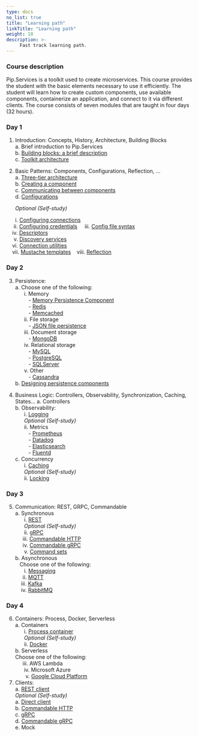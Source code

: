 ```yaml
---
type: docs
no_list: true
title: "Learning path"
linkTitle: "Learning path"
weight: 10
description: >-
     Fast track learning path.
---
```


### Course description

Pip.Services is a toolkit used to create microservices. This course provides the student with the basic elements necessary to use it efficiently. The student will learn how to create custom components, use available components, containerize an application, and connect to it via different clients. The course consists of seven modules that are taught in four days (32 hours).

### Day 1
1.	Introduction: Concepts, History, Architecture, Building Blocks       
a.	Brief introduction to Pip.Services         
b.	[Building blocks: a brief description](../../concepts/building_blocks/)         
c.	[Toolkit architecture](../../concepts/toolkit_architecture/) 

2.	Basic Patterns: Components, Configurations, Reflection, ...    
a.	[Three-tier architecture](../../concepts/three_tier_architecture/)        
b.	[Creating a component](../../concepts/component/creating_a_component/)         
c.	[Communicating between components](../../concepts/component/component_communication/)            
d.	[Configurations](../../concepts/configuration/configurations/)            

&nbsp;&nbsp;&nbsp;&nbsp;&nbsp;&nbsp;_Optional (Self-study)_
  
&nbsp;&nbsp;&nbsp;&nbsp;&nbsp;&nbsp;i.	[Configuring connections](../../getting_started/recipes/configuring_connections/)                
&nbsp;&nbsp;&nbsp;&nbsp;&nbsp;ii.	[Configuring credentials](../../getting_started/recipes/configuring_credentials/)
&nbsp;&nbsp;&nbsp;&nbsp;iii.	[Config file syntax](../../concepts/configuration/config_file_syntax/)     
&nbsp;&nbsp;&nbsp;&nbsp;iv.	[Descriptors](../../concepts/component/descriptors/)     
&nbsp;&nbsp;&nbsp;&nbsp;&nbsp;v.	[Discovery services](../../getting_started/recipes/discovery_services/)     
&nbsp;&nbsp;&nbsp;&nbsp;vi.	[Connection utilities](../../getting_started/recipes/connection_utils/)     
&nbsp;&nbsp;&nbsp;&nbsp;vii.	[Mustache templates](../../getting_started/recipes/mustache_templates/)
&nbsp;&nbsp;&nbsp;viii. [Reflection](../../concepts/reflection/)     

### Day 2

3.	Persistence:      
a.	Choose one of the following:      
&nbsp;&nbsp;&nbsp;&nbsp;&nbsp;&nbsp;i.	Memory         
&nbsp;&nbsp;&nbsp;&nbsp;&nbsp;&nbsp;&nbsp;&nbsp; - [Memory Persistence Component](../../getting_started/tutorials/data_microservice/step3/)               
&nbsp;&nbsp;&nbsp;&nbsp;&nbsp;&nbsp;&nbsp;&nbsp; - [Redis](../../concepts/caching/redis/)       
&nbsp;&nbsp;&nbsp;&nbsp;&nbsp;&nbsp;&nbsp;&nbsp; - [Memcached](../../concepts/caching/memcached/)       
&nbsp;&nbsp;&nbsp;&nbsp;&nbsp;&nbsp;ii.	File storage      
&nbsp;&nbsp;&nbsp;&nbsp;&nbsp;&nbsp;&nbsp;&nbsp; - [JSON file persistence](../../concepts/persistences/json_persistence/)        
&nbsp;&nbsp;&nbsp;&nbsp;&nbsp;&nbsp;iii.	Document storage            
&nbsp;&nbsp;&nbsp;&nbsp;&nbsp;&nbsp;&nbsp;&nbsp; -	[MongoDB](../../concepts/persistences/mongodb_persistence/)                
&nbsp;&nbsp;&nbsp;&nbsp;&nbsp;&nbsp;iv.	Relational storage     
&nbsp;&nbsp;&nbsp;&nbsp;&nbsp;&nbsp;&nbsp;&nbsp; -	[MySQL](../../concepts/persistences/mysql_persistence/)          
&nbsp;&nbsp;&nbsp;&nbsp;&nbsp;&nbsp;&nbsp;&nbsp; -	[PostgreSQL](../../concepts/persistences/postgre_persistence/)         
&nbsp;&nbsp;&nbsp;&nbsp;&nbsp;&nbsp;&nbsp;&nbsp; -	[SQLServer](../../concepts/persistences/sqlserver_persistence/)       
&nbsp;&nbsp;&nbsp;&nbsp;&nbsp;&nbsp;v.	Other      
&nbsp;&nbsp;&nbsp;&nbsp;&nbsp;&nbsp;&nbsp;&nbsp; - [Cassandra](../../concepts/persistences/cassandra/)                 
b.	[Designing persistence components](../../getting_started/recipes/designing_persistence/) 

4.	Business Logic: Controllers, Observability, Synchronization, Caching, States...
a.	Controllers         
b.	Observability:              
&nbsp;&nbsp;&nbsp;&nbsp;&nbsp;&nbsp;i.	[Logging](../../getting_started/recipes/logging/)            
&nbsp;&nbsp;&nbsp;&nbsp;&nbsp;&nbsp;_Optional (Self-study)_          
&nbsp;&nbsp;&nbsp;&nbsp;&nbsp;&nbsp;ii.	Metrics          
&nbsp;&nbsp;&nbsp;&nbsp;&nbsp;&nbsp;&nbsp;&nbsp; -	[Prometheus](../../getting_started/recipes/prometheus/)           
&nbsp;&nbsp;&nbsp;&nbsp;&nbsp;&nbsp;&nbsp;&nbsp; -	[Datadog](../../getting_started/recipes/datadog/)          
&nbsp;&nbsp;&nbsp;&nbsp;&nbsp;&nbsp;&nbsp;&nbsp; -	[Elasticsearch](../../getting_started/recipes/elasticsearch/)          
&nbsp;&nbsp;&nbsp;&nbsp;&nbsp;&nbsp;&nbsp;&nbsp; -	[Fluentd](../../getting_started/recipes/fluentd/)          
c.	Concurrency          
&nbsp;&nbsp;&nbsp;&nbsp;&nbsp;&nbsp;i.	[Caching](../../concepts/caching/caching_basic/)           
&nbsp;&nbsp;&nbsp;&nbsp;&nbsp;&nbsp;_Optional (Self-study)_          
&nbsp;&nbsp;&nbsp;&nbsp;&nbsp;&nbsp;ii.	[Locking](../../concepts/locks/memory_locks/)         

### Day 3

5.	Communication: REST, GRPC, Commandable       
a.	Synchronous       
&nbsp;&nbsp;&nbsp;&nbsp;&nbsp;&nbsp;i.	[REST](../../concepts/communication/rest_service/)               
&nbsp;&nbsp;&nbsp;&nbsp;&nbsp;&nbsp;_Optional (Self-study)_        
&nbsp;&nbsp;&nbsp;&nbsp;&nbsp;&nbsp;ii.	[gRPC](../../concepts/communication/grpc/)         
&nbsp;&nbsp;&nbsp;&nbsp;&nbsp;iii.  [Commandable HTTP](../../concepts/communication/commandable_http/)         
&nbsp;&nbsp;&nbsp;&nbsp;&nbsp;iv.	[Commandable gRPC](../../concepts/communication/commandable_grpc/)        
&nbsp;&nbsp;&nbsp;&nbsp;&nbsp;&nbsp;v.	[Command sets](../../concepts/communication/command_set/)          
b.	Asynchronous        
&nbsp;&nbsp;&nbsp;Choose one of the following:        
&nbsp;&nbsp;&nbsp;&nbsp;&nbsp;&nbsp;i.  [Messaging](../../concepts/messaging/messaging_basics/)         
&nbsp;&nbsp;&nbsp;&nbsp;&nbsp;ii.  [MQTT](../../concepts/messaging/mqtt/)            
&nbsp;&nbsp;&nbsp;&nbsp;iii.  [Kafka](../../concepts/messaging/kafka/)         
&nbsp;&nbsp;&nbsp;&nbsp;iv.  [RabbitMQ](../../concepts/messaging/rabbitmq/)                

### Day 4
6.	Containers: Process, Docker, Serverless         
a.	Containers       
&nbsp;&nbsp;&nbsp;&nbsp;&nbsp;&nbsp;i.	[Process container](../../concepts/containers/process_container/)                  
&nbsp;&nbsp;&nbsp;&nbsp;&nbsp;&nbsp;_Optional (Self-study)_        
&nbsp;&nbsp;&nbsp;&nbsp;&nbsp;&nbsp;ii.	[Docker](../../getting_started/tutorials/microservice_dockerization/)          
b.	Serverless        
Choose one of the following:       
&nbsp;&nbsp;&nbsp;&nbsp;&nbsp;iii.  AWS Lambda         
&nbsp;&nbsp;&nbsp;&nbsp;&nbsp;&nbsp;iv.  Microsoft Azure         
&nbsp;&nbsp;&nbsp;&nbsp;&nbsp;&nbsp;&nbsp;v.  [Google Cloud Platform](../../concepts/containers/google_cloud_platform/)         
7.	Clients:           
a.	[REST client](../../concepts/communication/rest_client/)            
_Optional (Self-study)_        
a.	[Direct client](../../concepts/communication/direct_client/)               
b.	[Commandable HTTP](../../concepts/communication/commandable_http/#using-a-commandablehttpclient)           
c.	[gRPC](../../concepts/communication/grpc/#client)              
d.	[Commandable gRPC](../../concepts/communication/commandable_grpc/#client)      
e.	Mock      
